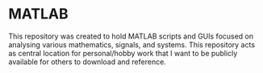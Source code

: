 # MATLAB

This repository was created to hold MATLAB scripts and GUIs focused on analysing various mathematics, signals, and systems. This repository acts as central location for personal/hobby work that I want to be publicly available for others to download and reference.
